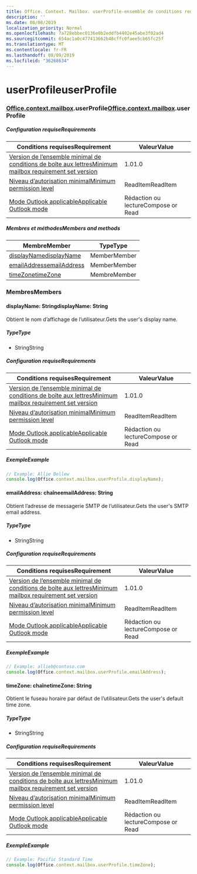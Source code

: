 ```yaml
---
title: Office. Context. Mailbox. userProfile-ensemble de conditions requises 1,4
description: ''
ms.date: 08/08/2019
localization_priority: Normal
ms.openlocfilehash: 7a728ebbec0136e0b2eddfb4402e45abe3f02ad4
ms.sourcegitcommit: 654ac1a0c477413662b48cffc0faee5cb65fc25f
ms.translationtype: MT
ms.contentlocale: fr-FR
ms.lasthandoff: 08/09/2019
ms.locfileid: "36268634"
---
```

# <a name="userprofile"></a><span data-ttu-id="7b6bc-102">userProfile</span><span class="sxs-lookup"><span data-stu-id="7b6bc-102">userProfile</span></span>

### <a name="officeofficemdcontextofficecontextmdmailboxofficecontextmailboxmduserprofile"></a><span data-ttu-id="7b6bc-103">[Office](Office.md)[.context](Office.context.md)[.mailbox](Office.context.mailbox.md).userProfile</span><span class="sxs-lookup"><span data-stu-id="7b6bc-103">[Office](Office.md)[.context](Office.context.md)[.mailbox](Office.context.mailbox.md).userProfile</span></span>

##### <a name="requirements"></a><span data-ttu-id="7b6bc-104">Configuration requise</span><span class="sxs-lookup"><span data-stu-id="7b6bc-104">Requirements</span></span>

|<span data-ttu-id="7b6bc-105">Conditions requises</span><span class="sxs-lookup"><span data-stu-id="7b6bc-105">Requirement</span></span>| <span data-ttu-id="7b6bc-106">Valeur</span><span class="sxs-lookup"><span data-stu-id="7b6bc-106">Value</span></span>|
|---|---|
|[<span data-ttu-id="7b6bc-107">Version de l’ensemble minimal de conditions de boîte aux lettres</span><span class="sxs-lookup"><span data-stu-id="7b6bc-107">Minimum mailbox requirement set version</span></span>](/office/dev/add-ins/reference/requirement-sets/outlook-api-requirement-sets)| <span data-ttu-id="7b6bc-108">1.0</span><span class="sxs-lookup"><span data-stu-id="7b6bc-108">1.0</span></span>|
|[<span data-ttu-id="7b6bc-109">Niveau d’autorisation minimal</span><span class="sxs-lookup"><span data-stu-id="7b6bc-109">Minimum permission level</span></span>](/outlook/add-ins/understanding-outlook-add-in-permissions)| <span data-ttu-id="7b6bc-110">ReadItem</span><span class="sxs-lookup"><span data-stu-id="7b6bc-110">ReadItem</span></span>|
|[<span data-ttu-id="7b6bc-111">Mode Outlook applicable</span><span class="sxs-lookup"><span data-stu-id="7b6bc-111">Applicable Outlook mode</span></span>](/outlook/add-ins/#extension-points)| <span data-ttu-id="7b6bc-112">Rédaction ou lecture</span><span class="sxs-lookup"><span data-stu-id="7b6bc-112">Compose or Read</span></span>|

##### <a name="members-and-methods"></a><span data-ttu-id="7b6bc-113">Membres et méthodes</span><span class="sxs-lookup"><span data-stu-id="7b6bc-113">Members and methods</span></span>

| <span data-ttu-id="7b6bc-114">Membre</span><span class="sxs-lookup"><span data-stu-id="7b6bc-114">Member</span></span> | <span data-ttu-id="7b6bc-115">Type</span><span class="sxs-lookup"><span data-stu-id="7b6bc-115">Type</span></span> |
|--------|------|
| [<span data-ttu-id="7b6bc-116">displayName</span><span class="sxs-lookup"><span data-stu-id="7b6bc-116">displayName</span></span>](#displayname-string) | <span data-ttu-id="7b6bc-117">Member</span><span class="sxs-lookup"><span data-stu-id="7b6bc-117">Member</span></span> |
| [<span data-ttu-id="7b6bc-118">emailAddress</span><span class="sxs-lookup"><span data-stu-id="7b6bc-118">emailAddress</span></span>](#emailaddress-string) | <span data-ttu-id="7b6bc-119">Member</span><span class="sxs-lookup"><span data-stu-id="7b6bc-119">Member</span></span> |
| [<span data-ttu-id="7b6bc-120">timeZone</span><span class="sxs-lookup"><span data-stu-id="7b6bc-120">timeZone</span></span>](#timezone-string) | <span data-ttu-id="7b6bc-121">Membre</span><span class="sxs-lookup"><span data-stu-id="7b6bc-121">Member</span></span> |

### <a name="members"></a><span data-ttu-id="7b6bc-122">Membres</span><span class="sxs-lookup"><span data-stu-id="7b6bc-122">Members</span></span>

#### <a name="displayname-string"></a><span data-ttu-id="7b6bc-123">displayName: String</span><span class="sxs-lookup"><span data-stu-id="7b6bc-123">displayName: String</span></span>

<span data-ttu-id="7b6bc-124">Obtient le nom d’affichage de l’utilisateur.</span><span class="sxs-lookup"><span data-stu-id="7b6bc-124">Gets the user's display name.</span></span>

##### <a name="type"></a><span data-ttu-id="7b6bc-125">Type</span><span class="sxs-lookup"><span data-stu-id="7b6bc-125">Type</span></span>

*   <span data-ttu-id="7b6bc-126">String</span><span class="sxs-lookup"><span data-stu-id="7b6bc-126">String</span></span>

##### <a name="requirements"></a><span data-ttu-id="7b6bc-127">Configuration requise</span><span class="sxs-lookup"><span data-stu-id="7b6bc-127">Requirements</span></span>

|<span data-ttu-id="7b6bc-128">Conditions requises</span><span class="sxs-lookup"><span data-stu-id="7b6bc-128">Requirement</span></span>| <span data-ttu-id="7b6bc-129">Valeur</span><span class="sxs-lookup"><span data-stu-id="7b6bc-129">Value</span></span>|
|---|---|
|[<span data-ttu-id="7b6bc-130">Version de l’ensemble minimal de conditions de boîte aux lettres</span><span class="sxs-lookup"><span data-stu-id="7b6bc-130">Minimum mailbox requirement set version</span></span>](/office/dev/add-ins/reference/requirement-sets/outlook-api-requirement-sets)| <span data-ttu-id="7b6bc-131">1.0</span><span class="sxs-lookup"><span data-stu-id="7b6bc-131">1.0</span></span>|
|[<span data-ttu-id="7b6bc-132">Niveau d’autorisation minimal</span><span class="sxs-lookup"><span data-stu-id="7b6bc-132">Minimum permission level</span></span>](/outlook/add-ins/understanding-outlook-add-in-permissions)| <span data-ttu-id="7b6bc-133">ReadItem</span><span class="sxs-lookup"><span data-stu-id="7b6bc-133">ReadItem</span></span>|
|[<span data-ttu-id="7b6bc-134">Mode Outlook applicable</span><span class="sxs-lookup"><span data-stu-id="7b6bc-134">Applicable Outlook mode</span></span>](/outlook/add-ins/#extension-points)| <span data-ttu-id="7b6bc-135">Rédaction ou lecture</span><span class="sxs-lookup"><span data-stu-id="7b6bc-135">Compose or Read</span></span>|

##### <a name="example"></a><span data-ttu-id="7b6bc-136">Exemple</span><span class="sxs-lookup"><span data-stu-id="7b6bc-136">Example</span></span>

```javascript
// Example: Allie Bellew
console.log(Office.context.mailbox.userProfile.displayName);
```

#### <a name="emailaddress-string"></a><span data-ttu-id="7b6bc-137">emailAddress: chaîne</span><span class="sxs-lookup"><span data-stu-id="7b6bc-137">emailAddress: String</span></span>

<span data-ttu-id="7b6bc-138">Obtient l’adresse de messagerie SMTP de l’utilisateur.</span><span class="sxs-lookup"><span data-stu-id="7b6bc-138">Gets the user's SMTP email address.</span></span>

##### <a name="type"></a><span data-ttu-id="7b6bc-139">Type</span><span class="sxs-lookup"><span data-stu-id="7b6bc-139">Type</span></span>

*   <span data-ttu-id="7b6bc-140">String</span><span class="sxs-lookup"><span data-stu-id="7b6bc-140">String</span></span>

##### <a name="requirements"></a><span data-ttu-id="7b6bc-141">Configuration requise</span><span class="sxs-lookup"><span data-stu-id="7b6bc-141">Requirements</span></span>

|<span data-ttu-id="7b6bc-142">Conditions requises</span><span class="sxs-lookup"><span data-stu-id="7b6bc-142">Requirement</span></span>| <span data-ttu-id="7b6bc-143">Valeur</span><span class="sxs-lookup"><span data-stu-id="7b6bc-143">Value</span></span>|
|---|---|
|[<span data-ttu-id="7b6bc-144">Version de l’ensemble minimal de conditions de boîte aux lettres</span><span class="sxs-lookup"><span data-stu-id="7b6bc-144">Minimum mailbox requirement set version</span></span>](/office/dev/add-ins/reference/requirement-sets/outlook-api-requirement-sets)| <span data-ttu-id="7b6bc-145">1.0</span><span class="sxs-lookup"><span data-stu-id="7b6bc-145">1.0</span></span>|
|[<span data-ttu-id="7b6bc-146">Niveau d’autorisation minimal</span><span class="sxs-lookup"><span data-stu-id="7b6bc-146">Minimum permission level</span></span>](/outlook/add-ins/understanding-outlook-add-in-permissions)| <span data-ttu-id="7b6bc-147">ReadItem</span><span class="sxs-lookup"><span data-stu-id="7b6bc-147">ReadItem</span></span>|
|[<span data-ttu-id="7b6bc-148">Mode Outlook applicable</span><span class="sxs-lookup"><span data-stu-id="7b6bc-148">Applicable Outlook mode</span></span>](/outlook/add-ins/#extension-points)| <span data-ttu-id="7b6bc-149">Rédaction ou lecture</span><span class="sxs-lookup"><span data-stu-id="7b6bc-149">Compose or Read</span></span>|

##### <a name="example"></a><span data-ttu-id="7b6bc-150">Exemple</span><span class="sxs-lookup"><span data-stu-id="7b6bc-150">Example</span></span>

```javascript
// Example: allieb@contoso.com
console.log(Office.context.mailbox.userProfile.emailAddress);
```

#### <a name="timezone-string"></a><span data-ttu-id="7b6bc-151">timeZone: chaîne</span><span class="sxs-lookup"><span data-stu-id="7b6bc-151">timeZone: String</span></span>

<span data-ttu-id="7b6bc-152">Obtient le fuseau horaire par défaut de l’utilisateur.</span><span class="sxs-lookup"><span data-stu-id="7b6bc-152">Gets the user's default time zone.</span></span>

##### <a name="type"></a><span data-ttu-id="7b6bc-153">Type</span><span class="sxs-lookup"><span data-stu-id="7b6bc-153">Type</span></span>

*   <span data-ttu-id="7b6bc-154">String</span><span class="sxs-lookup"><span data-stu-id="7b6bc-154">String</span></span>

##### <a name="requirements"></a><span data-ttu-id="7b6bc-155">Configuration requise</span><span class="sxs-lookup"><span data-stu-id="7b6bc-155">Requirements</span></span>

|<span data-ttu-id="7b6bc-156">Conditions requises</span><span class="sxs-lookup"><span data-stu-id="7b6bc-156">Requirement</span></span>| <span data-ttu-id="7b6bc-157">Valeur</span><span class="sxs-lookup"><span data-stu-id="7b6bc-157">Value</span></span>|
|---|---|
|[<span data-ttu-id="7b6bc-158">Version de l’ensemble minimal de conditions de boîte aux lettres</span><span class="sxs-lookup"><span data-stu-id="7b6bc-158">Minimum mailbox requirement set version</span></span>](/office/dev/add-ins/reference/requirement-sets/outlook-api-requirement-sets)| <span data-ttu-id="7b6bc-159">1.0</span><span class="sxs-lookup"><span data-stu-id="7b6bc-159">1.0</span></span>|
|[<span data-ttu-id="7b6bc-160">Niveau d’autorisation minimal</span><span class="sxs-lookup"><span data-stu-id="7b6bc-160">Minimum permission level</span></span>](/outlook/add-ins/understanding-outlook-add-in-permissions)| <span data-ttu-id="7b6bc-161">ReadItem</span><span class="sxs-lookup"><span data-stu-id="7b6bc-161">ReadItem</span></span>|
|[<span data-ttu-id="7b6bc-162">Mode Outlook applicable</span><span class="sxs-lookup"><span data-stu-id="7b6bc-162">Applicable Outlook mode</span></span>](/outlook/add-ins/#extension-points)| <span data-ttu-id="7b6bc-163">Rédaction ou lecture</span><span class="sxs-lookup"><span data-stu-id="7b6bc-163">Compose or Read</span></span>|

##### <a name="example"></a><span data-ttu-id="7b6bc-164">Exemple</span><span class="sxs-lookup"><span data-stu-id="7b6bc-164">Example</span></span>

```javascript
// Example: Pacific Standard Time
console.log(Office.context.mailbox.userProfile.timeZone);
```
